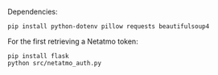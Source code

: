 Dependencies:

```
pip install python-dotenv pillow requests beautifulsoup4
```

For the first retrieving a Netatmo token:

```
pip install flask
python src/netatmo_auth.py
```
